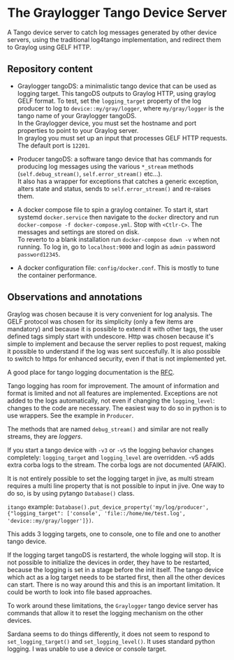 # The Graylogger Tango Device Server

A Tango device server to catch log messages generated by other device servers,
using the traditional log4tango implementation, and redirect them to Graylog
using GELF HTTP.

## Repository content

* Graylogger tangoDS: a minimalistic tango device that can be used as logging
target. This tangoDS outputs to Graylog HTTP, using graylog GELF format.
To test, set the `logging_target` property of the log producer to
log to `device::my/gray/logger`, where `my/gray/logger` is the tango name
of your Graylogger tangoDS.  
In the Graylogger device, you must set the hostname and port properties
to point to your Graylog server.  
In graylog you must set up an input that processes GELF HTTP requests.
The default port is `12201`.

* Producer tangoDS: a software tango device that has commands for
producing log messages using the various `*_stream` methods
(`self.debug_stream()`, `self.error_stream()` etc...).  
It also has a wrapper for exceptions that catches a generic exception, alters
state and status, sends to `self.error_stream()` and re-raises them.

* A docker compose file to spin a graylog container. To start it, start
systemd `docker.service` then navigate to the `docker` directory and run
`docker-compose -f docker-compose.yml`. Stop with `<Ctlr-C>`. The messages
and settings are stored on disk.  
To reverto to a blank installation run `docker-compose down -v` when not
running. To log in, go to `localhost:9000` and login as `admin` password
`password12345`.

* A docker configuration file: `config/docker.conf`. This is mostly to tune
the container performance.

## Observations and annotations

Graylog was chosen because it is very convenient for log analysis. The GELF
protocol was chosen for its simplicity (only a few items are mandatory) and
because it is possible to extend it with other tags, the user defined tags
simply start with undescore. Http was chosen because it's simple to implement
and because the server replies to post request, making it possible to
understand if the log was sent succesfully. It is also possible to switch to
https for enhanced security, even if that is not implemented yet.

A good place for tango logging documentation is the
[RFC](https://tango-controls.readthedocs.io/projects/rfc/en/latest/14/Logging.html).

Tango logging has room for improvement. The amount of information and format is
limited and not all features are implemented. Exceptions are not added to the
logs automatically, not even if changing the `logging_level`: changes to the
code are necessary. The easiest way to do so in python is to use wrappers.
See the example in `Producer`.

The methods that are named `debug_stream()` and similar are not really streams,
they are *loggers*.

If you start a tango device with `-v3` or `-v5` the logging behavior changes
completely: `logging_target` and `logging_level` are overridden. -v5 adds extra
corba logs to the stream. The corba logs are not documented (AFAIK).

It is not entirely possible to set the logging target in jive, as multi stream
requires a multi line property that is not possible to input in jive. One way
to do so, is by using pytango `Database()` class.

`itango` example:
`Database().put_device_property('my/log/producer', {"logging_target":
['console', 'file::/home/me/test.log', 'device::my/gray/logger']})`.

This adds 3 logging targets, one to console, one to file and one to another
tango device.

If the logging target tangoDS is restarterd, the whole logging will stop.
It is not possible to initialize the devices in order, they have to be
restarted, because the logging is set in a stage before the init itself.
The tango device which act as a log target needs to be started first, then all
the other devices can start. There is no way around this and this is an
important limitation. It could be worth to look into file based approaches.

To work around these limitations, the `Graylogger` tango device server has
commands that allow it to reset the logging mechanism on the other devices.

Sardana seems to do things differently, it does not seem to respond to
`set_logging_target()` and `set_logging_level()`. It uses standard python
logging. I was unable to use a device or console target.
